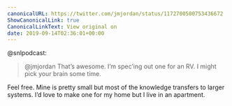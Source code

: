 ```yaml
---
canonicalURL: https://twitter.com/jmjordan/status/1172700500753436672
ShowCanonicalLink: true
CanonicalLinkText: View original on
date: 2019-09-14T02:36:01+00:00
---
```

@snlpodcast:

> @jmjordan That’s awesome.  I’m spec’ing out one for an RV.  I might pick your brain some time.

Feel free. Mine is pretty small but most of the knowledge transfers to larger systems. I’d love to make one for my home but I live in an apartment.